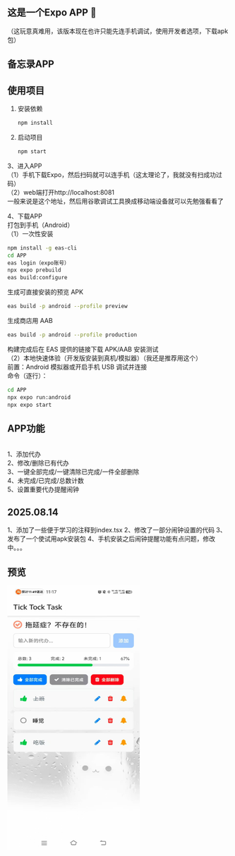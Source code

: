 
## 这是一个Expo APP 👋
（这玩意真难用，该版本现在也许只能先连手机调试，使用开发者选项，下载apk包）

## 备忘录APP

## 使用项目

1. 安装依赖
   ```bash
   npm install
   ```
2. 启动项目
   ```bash
   npm start
   ```
3、进入APP
<br/>
（1）手机下载Expo，然后扫码就可以连手机（这太理论了，我就没有扫成功过码）
<br/>
（2）web端打开http://localhost:8081
<br/>
一般来说是这个地址，然后用谷歌调试工具换成移动端设备就可以先勉强看看了

4、下载APP
<br/>
打包到手机（Android）
<br/>
（1）一次性安装
<br/>
   ```bash
   npm install -g eas-cli
   cd APP
   eas login（expo账号）
   npx expo prebuild
   eas build:configure
   ```
生成可直接安装的预览 APK
   ```bash
   eas build -p android --profile preview
   ```
生成商店用 AAB
   ```bash
   eas build -p android --profile production
   ```
构建完成后在 EAS 提供的链接下载 APK/AAB 安装测试
<br/>
（2）本地快速体验（开发版安装到真机/模拟器）（我还是推荐用这个）
<br/>
前置：Android 模拟器或开启手机 USB 调试并连接
<br/>
命令（逐行）：
   ```bash
   cd APP
   npx expo run:android
   npx expo start
   ```
## APP功能
<br/>
1、添加代办
<br/>
2、修改/删除已有代办
<br/>
3、一键全部完成/一键清除已完成/一件全部删除
<br/>
4、未完成/已完成/总数计数
<br/>
5、设置重要代办提醒闹钟

## 2025.08.14 
1、添加了一些便于学习的注释到index.tsx
2、修改了一部分闹钟设置的代码
3、发布了一个使试用apk安装包
4、手机安装之后闹钟提醒功能有点问题，修改中。。。

## 预览
<img src="assets/images/微信图片_20250812112308_79.jpg" alt="示例图片" width="300" height="600" />






